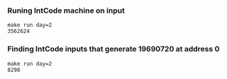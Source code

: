 ### Runing IntCode machine on input

```console
make run day=2
3562624
```

### Finding IntCode inputs that generate 19690720 at address 0

```console
make run day=2
8298
```
